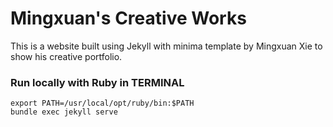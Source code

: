 # Mingxuan's Creative Works

This is a website built using Jekyll with minima template by Mingxuan Xie to show his creative portfolio.

### Run locally with Ruby in TERMINAL

    export PATH=/usr/local/opt/ruby/bin:$PATH
    bundle exec jekyll serve

